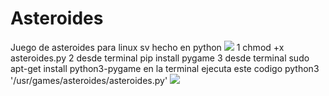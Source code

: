 # Asteroides
Juego de asteroides para linux sv hecho en python
<img src="https://i.imgur.com/yAt8O57.png">
 1 chmod +x asteroides.py
 2 desde terminal  pip install pygame
 3 desde terminal  sudo apt-get install python3-pygame
 en la terminal ejecuta este codigo python3 '/usr/games/asteroides/asteroides.py' 
 <img src="https://media0.giphy.com/media/v1.Y2lkPTc5MGI3NjExcXNoeTJpeW1qbmp5cW54eGQ3NXdoaTI2Zjlna2RpMGV1dnlyY2VjaCZlcD12MV9pbnRlcm5hbF9naWZfYnlfaWQmY3Q9Zw/iBkdDTg00lICk3OTMa/giphy.gif">
